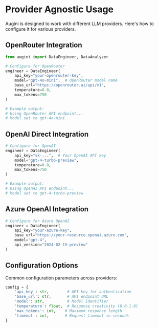 # Provider Agnostic Usage

Augini is designed to work with different LLM providers. Here's how to configure it for various providers.

## OpenRouter Integration

```python
from augini import DataEngineer, DataAnalyzer

# Configure for OpenRouter
engineer = DataEngineer(
    api_key="your-openrouter-key",
    model="gpt-4o-mini",  # OpenRouter model name
    base_url="https://openrouter.ai/api/v1",
    temperature=0.8,
    max_tokens=750
)

# Example output:
# Using OpenRouter API endpoint...
# Model set to gpt-4o-mini
```

## OpenAI Direct Integration

```python
# Configure for OpenAI
engineer = DataEngineer(
    api_key="sk-...",  # Your OpenAI API key
    model="gpt-4-turbo-preview",
    temperature=0.8,
    max_tokens=750
)

# Example output:
# Using OpenAI API endpoint...
# Model set to gpt-4-turbo-preview
```

## Azure OpenAI Integration

```python
# Configure for Azure OpenAI
engineer = DataEngineer(
    api_key="your-azure-key",
    base_url="https://your-resource.openai.azure.com",
    model="gpt-4",
    api_version="2024-02-15-preview"
)
```

## Configuration Options

Common configuration parameters across providers:

```python
config = {
    'api_key': str,        # API key for authentication
    'base_url': str,       # API endpoint URL
    'model': str,          # Model identifier
    'temperature': float,  # Response creativity (0.0-1.0)
    'max_tokens': int,    # Maximum response length
    'timeout': int,       # Request timeout in seconds
}
``` 